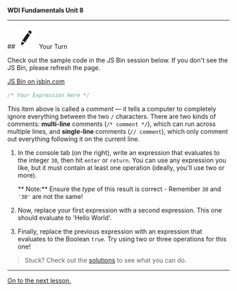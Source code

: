 **WDI Fundamentals Unit 8**

---

##![Your Turn](../assets/exercise.png) Your Turn

Check out the sample code in the JS Bin session below. If you don't see the JS Bin, please refresh the page.

<a class="jsbin-embed" href="https://jsbin.com/qiqufo/1/embed?js,console">JS Bin on jsbin.com</a><script src="https://static.jsbin.com/js/embed.min.js?3.35.12"></script>


```javascript
/* Your Expression Here */
```

This item above is called a *comment* — it tells a computer to completely ignore everything between the two `/` characters. There are two kinds of comments: **multi-line** comments (`/* comment */`), which can run across multiple lines, and **single-line** comments (`// comment`), which only comment out everything following it on the current line.

1) In the console tab (on the right), write an expression that evaluates to the integer `30`, then hit `enter` or `return`.
You can use any expression you like, but it must contain at least one operation (ideally, you'll use two or more). 

	** Note:** Ensure the *type* of this result is correct - Remember `30` and <code>'30'</code> are not the same!

2) Now, replace your first expression with a second expression. This one should evaluate to 'Hello World'.

3) Finally, replace the previous expression with an expression that evaluates to the Boolean `true`. Try using two or three operations for this one!

> Stuck? Check out the [solutions](../exercise-solutions.md) to see what you can do.

---
[On to the next lesson.](06_lesson.md)
